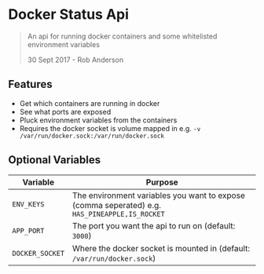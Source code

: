 
# Docker Status Api
> An api for running docker containers and some whitelisted environment variables
>
> 30 Sept 2017 - Rob Anderson

## Features
- Get which containers are running in docker
- See what ports are exposed
- Pluck environment variables from the containers
- Requires the docker socket is volume mapped in e.g. `-v /var/run/docker.sock:/var/run/docker.sock`


## Optional Variables
| Variable        | Purpose |
| --------------- | ------- |
| `ENV_KEYS`      | The environment variables you want to expose (comma seperated) e.g. `HAS_PINEAPPLE,IS_ROCKET` |
| `APP_PORT`      | The port you want the api to run on (default: `3000`) |
| `DOCKER_SOCKET` | Where the docker socket is mounted in (default: `/var/run/docker.sock`) |
